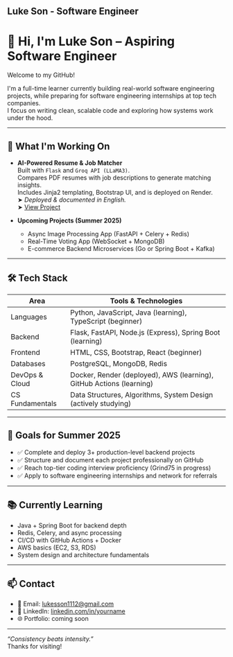 ## Luke Son - Software Engineer 

<!--[Resume](https://your-resume-link.com)-->

# 👋 Hi, I'm Luke Son – Aspiring Software Engineer 

Welcome to my GitHub!

I'm a full-time learner currently building real-world software engineering projects, while preparing for software engineering internships at top tech companies.  
I focus on writing clean, scalable code and exploring how systems work under the hood.

---

## 🚀 What I'm Working On

- **AI-Powered Resume & Job Matcher**  
  Built with `Flask` and `Groq API (LLaMA3)`.  
  Compares PDF resumes with job descriptions to generate matching insights.  
  Includes Jinja2 templating, Bootstrap UI, and is deployed on Render.  
  ➤ *Deployed & documented in English.*  
  ➤ [View Project](https://resumeaianalyzer.onrender.com)

- **Upcoming Projects (Summer 2025)**  
  - Async Image Processing App (FastAPI + Celery + Redis)  
  - Real-Time Voting App (WebSocket + MongoDB)  
  - E-commerce Backend Microservices (Go or Spring Boot + Kafka)

---

## 🛠️ Tech Stack

| Area | Tools & Technologies |
|------|----------------------|
| Languages | Python, JavaScript, Java (learning), TypeScript (beginner) 
| Backend | Flask, FastAPI, Node.js (Express), Spring Boot (learning) 
| Frontend | HTML, CSS, Bootstrap, React (beginner) 
| Databases | PostgreSQL, MongoDB, Redis 
| DevOps & Cloud | Docker, Render (deployed), AWS (learning), GitHub Actions (learning) 
| CS Fundamentals | Data Structures, Algorithms, System Design (actively studying) 

---

## 🎯 Goals for Summer 2025

- ✅ Complete and deploy 3+ production-level backend projects  
- ✅ Structure and document each project professionally on GitHub  
- ✅ Reach top-tier coding interview proficiency (Grind75 in progress)  
- ✅ Apply to software engineering internships and network for referrals  

---

## 📚 Currently Learning

- Java + Spring Boot for backend depth  
- Redis, Celery, and async processing  
- CI/CD with GitHub Actions + Docker  
- AWS basics (EC2, S3, RDS)  
- System design and architecture fundamentals  

---

## 📫 Contact

- 📧 Email: lukesson1112@gmail.com
- 💼 LinkedIn: [linkedin.com/in/yourname](https://www.linkedin.com/in/luke-son-98a425345/)  
- 🌐 Portfolio: coming soon  

---

_“Consistency beats intensity.”_  
Thanks for visiting!

<!--
**asianbike/asianbike** is a ✨ _special_ ✨ repository because its `README.md` (this file) appears on your GitHub profile.

Here are some ideas to get you started:

- 🔭 I’m currently working on ...
- 🌱 I’m currently learning ...
- 👯 I’m looking to collaborate on ...
- 🤔 I’m looking for help with ...
- 💬 Ask me about ...
- 📫 How to reach me: ...
- 😄 Pronouns: ...
- ⚡ Fun fact: ...
-->
